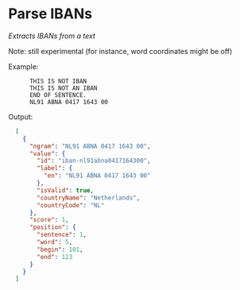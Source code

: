 # Parse IBANs

*Extracts IBANs from a text*

Note: still experimental (for instance, word coordinates might be off)

Example:

```
      THIS IS NOT IBAN
      THIS IS NOT AN IBAN
      END OF SENTENCE.
      NL91 ABNA 0417 1643 00
```

Output:

```json
  [
    {
      "ngram": "NL91 ABNA 0417 1643 00",
      "value": {
        "id": "iban-nl91abna0417164300",
        "label": {
          "en": "NL91 ABNA 0417 1643 00"
        },
        "isValid": true,
        "countryName": "Netherlands",
        "countryCode": "NL"
      },
      "score": 1,
      "position": {
        "sentence": 1,
        "word": 5,
        "begin": 101,
        "end": 123
      }
    }
  ]
``` 
